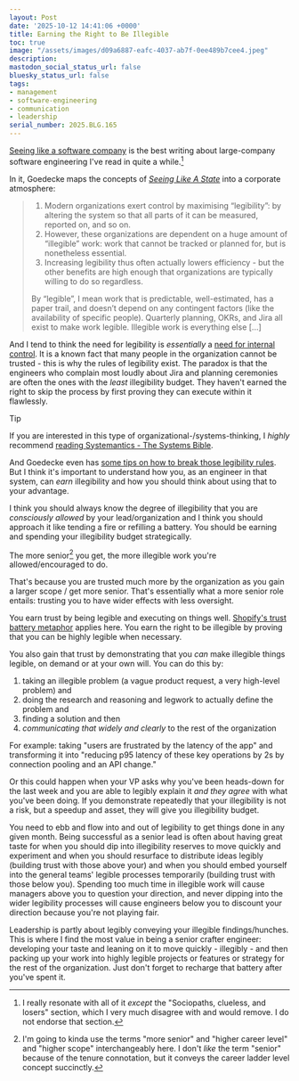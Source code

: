 ```yaml
---
layout: Post
date: '2025-10-12 14:41:06 +0000'
title: Earning the Right to Be Illegible
toc: true
image: "/assets/images/d09a6887-eafc-4037-ab7f-0ee489b7cee4.jpeg"
description:
mastodon_social_status_url: false
bluesky_status_url: false
tags:
- management
- software-engineering
- communication
- leadership
serial_number: 2025.BLG.165
---
```


[Seeing like a software company](https://www.seangoedecke.com/seeing-like-a-software-company/) is the best writing about large-company software engineering I've read in quite a while.[^1]

In it, Goedecke maps the concepts of *[Seeing Like A State](https://en.wikipedia.org/wiki/Seeing_Like_a_State)* into a corporate atmosphere:

> 1. Modern organizations exert control by maximising “legibility”: by altering the system so that all parts of it can be measured, reported on, and so on.
> 2. However, these organizations are dependent on a huge amount of “illegible” work: work that cannot be tracked or planned for, but is nonetheless essential.
> 3. Increasing legibility thus often actually lowers efficiency - but the other benefits are high enough that organizations are typically willing to do so regardless.
>
> By “legible”, I mean work that is predictable, well-estimated, has a paper trail, and doesn’t depend on any contingent factors (like the availability of specific people). Quarterly planning, OKRs, and Jira all exist to make work legible. Illegible work is everything else [...]

And I tend to think the need for legibility is _essentially_ a [need for internal control](https://news.ycombinator.com/item?id=45510656). It is a known fact that many people in the organization cannot be trusted - this is why the rules of legibility exist. The paradox is that the engineers who complain most loudly about Jira and planning ceremonies are often the ones with the _least_ illegibility budget. They haven't earned the right to skip the process by first proving they can execute within it flawlessly.

> [!TIP]
> If you are interested in this type of organizational-/systems-thinking, I *highly* recommend [reading Systemantics - The Systems Bible](https://www.joshbeckman.org/blog/reading/after-re-reading-the-systems-bible).

And Goedecke even has [some tips on how to break those legibility rules](https://www.seangoedecke.com/breaking-rules/). But I think it's important to understand how you, as an engineer in that system, can _earn_ illegibility and how you should think about using that to your advantage.

I think you should always know the degree of illegibility that you are _consciously allowed_ by your lead/organization and I think you should approach it like tending a fire or refilling a battery. You should be earning and spending your illegibility budget strategically.

The more senior[^2] you get, the more illegible work you're allowed/encouraged to do.

That's because you are trusted much more by the organization as you gain a larger scope / get more senior. That's essentially what a more senior role entails: trusting you to have wider effects with less oversight.

You earn trust by being legible and executing on things well. [Shopify's trust battery metaphor](https://fs.blog/knowledge-project-podcast/tobi-lutke/#:~:text=Trust%20battery%20fits,each%20other%20feedback.) applies here. You earn the right to be illegible by proving that you can be highly legible when necessary.

You also gain that trust by demonstrating that you _can_ make illegible things legible, on demand or at your own will. You can do this by:
1. taking an illegible problem (a vague product request, a very high-level problem) and
2. doing the research and reasoning and legwork to actually define the problem and
3. finding a solution and then
4. _communicating that widely and clearly_ to the rest of the organization

For example: taking "users are frustrated by the latency of the app" and transforming it into "reducing p95 latency of these key operations by 2s by connection pooling and an API change."

Or this could happen when your VP asks why you've been heads-down for the last week and you are able to legibly explain it _and they agree_ with what you've been doing. If you demonstrate repeatedly that your illegibility is not a risk, but a speedup and asset, they will give you illegibility budget.

You need to ebb and flow into and out of legibility to get things done in any given month. Being successful as a senior lead is often about having great taste for when you should dip into illegibility reserves to move quickly and experiment and when you should resurface to distribute ideas legibly (building trust with those above your) and when you should embed yourself into the general teams' legible processes temporarily (building trust with those below you). Spending too much time in illegible work will cause managers above you to question your direction, and never dipping into the wider legibility processes will cause engineers below you to discount your direction because you're not playing fair.

Leadership is partly about legibly conveying your illegible findings/hunches. This is where I find the most value in being a senior crafter engineer: developing your taste and leaning on it to move quickly - illegibly - and then packing up your work into highly legible projects or features or strategy for the rest of the organization. Just don't forget to recharge that battery after you've spent it.

[^1]: I really resonate with all of it *except* the "Sociopaths, clueless, and losers" section, which I very much disagree with and would remove. I do not endorse that section.
[^2]: I'm going to kinda use the terms "more senior" and "higher career level" and "higher scope" interchangeably here. I don't *like* the term "senior" because of the tenure connotation, but it conveys the career ladder level concept succinctly.
